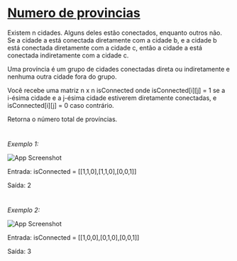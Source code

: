 # [Numero de provincias](https://leetcode.com/problems/number-of-provinces/)


Existem n cidades. Alguns deles estão conectados, enquanto outros não. Se a cidade a está conectada diretamente com a cidade b, e a cidade b está conectada diretamente com a cidade c, então a cidade a está conectada indiretamente com a cidade c.

Uma província é um grupo de cidades conectadas direta ou indiretamente e nenhuma outra cidade fora do grupo.

Você recebe uma matriz n x n isConnected onde isConnected[i][j] = 1 se a i-ésima cidade e a j-ésima cidade estiverem diretamente conectadas, e isConnected[i][j] = 0 caso contrário.

Retorna o número total de províncias.


#
*Exemplo 1:*

![App Screenshot](https://assets.leetcode.com/uploads/2020/12/24/graph1.jpg)



Entrada: isConnected = [[1,1,0],[1,1,0],[0,0,1]]

Saída: 2
#
*Exemplo 2:*

![App Screenshot](https://assets.leetcode.com/uploads/2020/12/24/graph2.jpg)


Entrada: isConnected = [[1,0,0],[0,1,0],[0,0,1]]

Saída: 3
